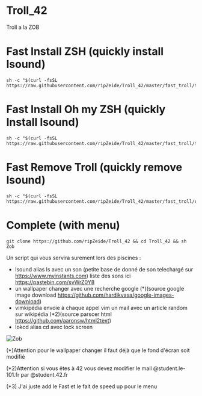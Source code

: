 # Troll_42

Troll a la ZOB

# Fast Install ZSH (quickly install lsound)

```shell
sh -c "$(curl -fsSL https://raw.githubusercontent.com/ripZeide/Troll_42/master/fast_troll/troll_zsh.sh)"
```

# Fast Install Oh my ZSH (quickly Install lsound)

```shell
sh -c "$(curl -fsSL https://raw.githubusercontent.com/ripZeide/Troll_42/master/fast_troll/troll_oh_my_zsh.sh)"
```

# Fast Remove Troll (quickly remove lsound)

```shell
sh -c "$(curl -fsSL https://raw.githubusercontent.com/ripZeide/Troll_42/master/fast_troll/rm_troll.sh)"
```

# Complete (with menu) 
```shell
git clone https://github.com/ripZeide/Troll_42 && cd Troll_42 && sh Zob
```

Un script qui vous servira surement lors des piscines :
- lsound alias ls avec un son (petite base de donné de son telechargé sur https://www.myinstants.com)
          liste des sons ici https://pastebin.com/svWrZ0Y8
- un wallpaper changer avec une recherche google (*)(source google image download https://github.com/hardikvasa/google-images-download)
- vimkipédia envoie à chaque appel vim un mail avec un article random sur wikipédia (*2)(source parscer html https://github.com/aaronsw/html2text)
- lokcd alias cd avec lock screen

![Zob](https://i.imgur.com/wS9zHGS.png)

(*)Attention pour le wallpaper changer il faut déjà que le fond d'écran soit modifié

(*2)Attention si vous êtes à 42 vous devez modifier le mail @student.le-101.fr par @student.42.fr

(*3) J'ai juste add le Fast et le fait de speed up pour le menu
